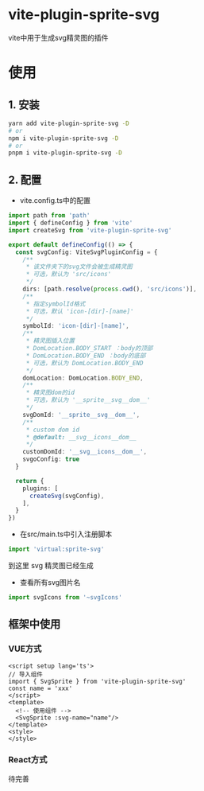 # vite-plugin-sprite-svg
vite中用于生成svg精灵图的插件

# 使用
## 1. 安装
```bash
yarn add vite-plugin-sprite-svg -D
# or
npm i vite-plugin-sprite-svg -D
# or
pnpm i vite-plugin-sprite-svg -D
```
## 2. 配置
- vite.config.ts中的配置
```ts
import path from 'path'
import { defineConfig } from 'vite'
import createSvg from 'vite-plugin-sprite-svg'

export default defineConfig(() => {
  const svgConfig: ViteSvgPluginConfig = {
    /**
     * 该文件夹下的svg文件会被生成精灵图
     * 可选，默认为 'src/icons'
     */
    dirs: [path.resolve(process.cwd(), 'src/icons')],
    /**
     * 指定symbolId格式
     * 可选，默认 'icon-[dir]-[name]'
     */
    symbolId: 'icon-[dir]-[name]',
    /**
     * 精灵图插入位置
     * DomLocation.BODY_START ：body的顶部
     * DomLocation.BODY_END ：body的底部
     * 可选，默认为 DomLocation.BODY_END
     */
    domLocation: DomLocation.BODY_END,
    /**
     * 精灵图dom的id
     * 可选，默认为 '__sprite__svg__dom__'
     */
    svgDomId: '__sprite__svg__dom__',
    /**
     * custom dom id
     * @default: __svg__icons__dom__
     */
    customDomId: '__svg__icons__dom__',
    svgoConfig: true
  }

  return {
    plugins: [
      createSvg(svgConfig),
    ],
  }
})
```

- 在src/main.ts中引入注册脚本
```ts
import 'virtual:sprite-svg'
```
到这里 svg 精灵图已经生成
- 查看所有svg图片名
```ts
import svgIcons from '~svgIcons'
```



## 框架中使用
### VUE方式
```Vue
<script setup lang='ts'>
// 导入组件
import { SvgSprite } from 'vite-plugin-sprite-svg'
const name = 'xxx'
</script>
<template>
  <!-- 使用组件 -->
  <SvgSprite :svg-name="name"/>
</template>
<style>
</style>
```

### React方式
待完善